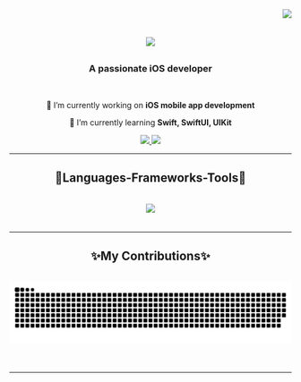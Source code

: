 <img align="right" src="https://visitor-badge.laobi.icu/badge?page_id=beyzanurtekerek.beyzanurtekerek" />

<h1 align="center">
    <img src="https://readme-typing-svg.herokuapp.com/?font=Righteous&size=35&center=true&vCenter=true&width=500&height=70&duration=4000&lines=Hi+There!+👋🏻;+I'm+Beyza+Nur!;" />
</h1>

<h3 align="center">A passionate iOS developer</h3>

<br/>

<div align="center">
 
 🔭 I’m currently working on **iOS mobile app development**
 
 🌱 I’m currently learning **Swift, SwiftUI, UIKit**

 </div>
 
<div align="center"> 
  <a href="https://www.linkedin.com/in/beyzanurtekerek/" target="_blank">
    <img src="https://img.shields.io/badge/LinkedIn-0077B5?style=for-the-badge&logo=linkedin&logoColor=white" target="_blank" />
  </a>
  <a href="https://beyzanurtekerek.medium.com/" target="_blank">
    <img src="https://img.shields.io/badge/Medium-12100E?style=for-the-badge&logo=medium&logoColor=white" target="_blank" />
  </a>
</div>

 <hr/>
 
<h2 align="center">📌Languages-Frameworks-Tools📌</h2>
<br/>
<div align="center">
    <img src="https://skillicons.dev/icons?i=figma,git,swift,mysql,github&theme=dark" /><br>
</div>

<br/>
<hr/>

<div align="center">
  <h2>✨My Contributions✨</h2>
  <br>
      <img alt="snake eating my contributions" src="https://raw.githubusercontent.com/beyzanurtekerek/beyzanurtekerek/output/github-snake.svg" />
  <br/><br/><br/>
</div>
<hr/>
